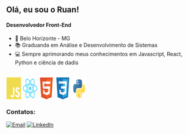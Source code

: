 ## Olá, eu sou o Ruan!

#### Desenvolvedor Front-End 

<ul>
  <li>🧀 Belo Horizonte - MG</li>
  <li>📚 Graduanda em Análise e Desenvolvimento de Sistemas</li>
  <li>💻 Sempre aprimorando meus conhecimentos em Javascript, React, Python e ciência de dadis</li>
</ul>

<div style="display: inline_block"><br>
  <img align="center" alt="Rafa-Js" height="60" width="40" src="https://raw.githubusercontent.com/devicons/devicon/master/icons/javascript/javascript-plain.svg">
  <img align="center" alt="Rafa-React" height="60" width="40" src="https://raw.githubusercontent.com/devicons/devicon/master/icons/react/react-original.svg">
  <img align="center" alt="Rafa-HTML" height="60" width="40" src="https://raw.githubusercontent.com/devicons/devicon/master/icons/html5/html5-original.svg">
  <img align="center" alt="Rafa-CSS" height="60" width="40" src="https://raw.githubusercontent.com/devicons/devicon/master/icons/css3/css3-original.svg">
  <img align="center" alt="Rafa-Python" height="60" width="40" src="https://raw.githubusercontent.com/devicons/devicon/master/icons/python/python-original.svg">
</div>


<h3> Contatos: </h3>
  <a href="mailto:ruancostak1@gmail.com"><img src="https://skillicons.dev/icons?i=gmail" alt="Email" title="Email" /></a>
  <a href="https://www.linkedin.com/in/ruan-costa-arag%C3%A3o-972b63356/" target="_blank"><img src="https://skillicons.dev/icons?i=linkedin" alt="LinkedIn" title="LinkedIn" /></a>
  <br>
  <br>
